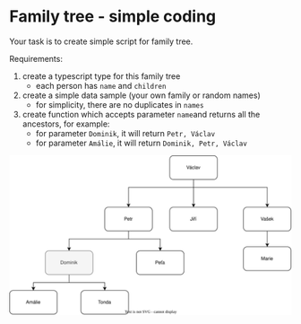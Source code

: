 # Family tree - simple coding

Your task is to create simple script for family tree.

Requirements:
1) create a typescript type for this family tree
   - each person has `name` and `children`
2) create a simple data sample (your own family or random names)
    - for simplicity, there are no duplicates in `names`
3) create function which accepts parameter `name`and returns all the ancestors, for example: 
     - for parameter `Dominik`, it will return `Petr, Václav`
     - for parameter `Amálie`, it will return `Dominik, Petr, Václav`

![img.png](family-tree.svg)
